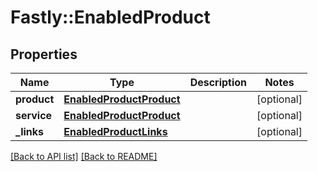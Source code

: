 # Fastly::EnabledProduct

## Properties

| Name | Type | Description | Notes |
| ---- | ---- | ----------- | ----- |
| **product** | [**EnabledProductProduct**](EnabledProductProduct.md) |  | [optional] |
| **service** | [**EnabledProductProduct**](EnabledProductProduct.md) |  | [optional] |
| **_links** | [**EnabledProductLinks**](EnabledProductLinks.md) |  | [optional] |

[[Back to API list]](../../README.md#endpoints) [[Back to README]](../../README.md)

